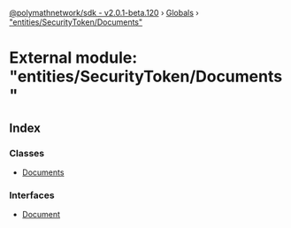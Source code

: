 [@polymathnetwork/sdk - v2.0.1-beta.120](../README.md) › [Globals](../globals.md) › ["entities/SecurityToken/Documents"](_entities_securitytoken_documents_.md)

# External module: "entities/SecurityToken/Documents"

## Index

### Classes

- [Documents](../classes/_entities_securitytoken_documents_.documents.md)

### Interfaces

- [Document](../interfaces/_entities_securitytoken_documents_.document.md)
